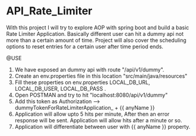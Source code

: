 # API_Rate_Limiter
With this project I will try to explore AOP with spring boot and build a basic Rate Limiter Application. Basically different user can hit a dummy api not more than a certain amount of time. Project will also cover the scheduling options to reset entries for a certain user after time period ends.

@USE
1. We have exposed an dummy api with route "/api/v1/dummy".
2. Create an env.properties file in this location "src/main/java/resources"
3. Fill these properties on env.properties
   LOCAL_DB_URL, 
   LOCAL_DB_USER, 
   LOCAL_DB_PASS .
4. Open POSTMAN and try to hit "localhost:8080/api/v1/dummy"
5. Add this token as Authorization --> dummyTokenForRateLimiterApplication_ + {{ anyName }}
6. Application will allow upto 5 hits per minute, After then an error response will be sent. Application will allow hits after a minute or so.
7. Application will differentiate between user with {{ anyName }} property.
